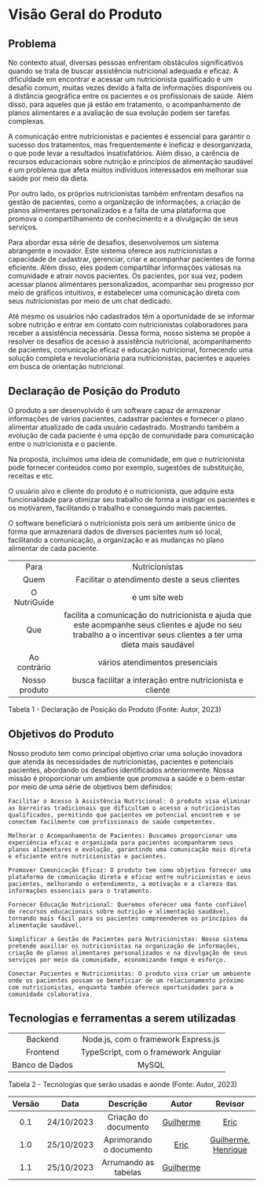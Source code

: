 # Visão Geral do Produto

## Problema

No contexto atual, diversas pessoas enfrentam obstáculos significativos quando se trata de buscar assistência nutricional adequada e eficaz. A dificuldade em encontrar e acessar um nutricionista qualificado é um desafio comum, muitas vezes devido à falta de informações disponíveis ou à distância geográfica entre os pacientes e os profissionais de saúde. Além disso, para aqueles que já estão em tratamento, o acompanhamento de planos alimentares e a avaliação de sua evolução podem ser tarefas complexas.

A comunicação entre nutricionistas e pacientes é essencial para garantir o sucesso dos tratamentos, mas frequentemente é ineficaz e desorganizada, o que pode levar a resultados insatisfatórios. Além disso, a carência de recursos educacionais sobre nutrição e princípios de alimentação saudável é um problema que afeta muitos indivíduos interessados em melhorar sua saúde por meio da dieta.

Por outro lado, os próprios nutricionistas também enfrentam desafios na gestão de pacientes, como a organização de informações, a criação de planos alimentares personalizados e a falta de uma plataforma que promova o compartilhamento de conhecimento e a divulgação de seus serviços.

Para abordar essa série de desafios, desenvolvemos um sistema abrangente e inovador. Este sistema oferece aos nutricionistas a capacidade de cadastrar, gerenciar, criar e acompanhar pacientes de forma eficiente. Além disso, eles podem compartilhar informações valiosas na comunidade e atrair novos pacientes. Os pacientes, por sua vez, podem acessar planos alimentares personalizados, acompanhar seu progresso por meio de gráficos intuitivos, e estabelecer uma comunicação direta com seus nutricionistas por meio de um chat dedicado.

Até mesmo os usuários não cadastrados têm a oportunidade de se informar sobre nutrição e entrar em contato com nutricionistas colaboradores para receber a assistência necessária. Dessa forma, nosso sistema se propõe a resolver os desafios de acesso à assistência nutricional, acompanhamento de pacientes, comunicação eficaz e educação nutricional, fornecendo uma solução completa e revolucionária para nutricionistas, pacientes e aqueles em busca de orientação nutricional.

## Declaração de Posição do Produto

O produto a ser desenvolvido é um software capaz de armazenar informações de vários pacientes, cadastrar pacientes e fornecer o plano alimentar atualizado de cada usuário cadastrado. Mostrando também a evolução de cada paciente é uma opção de comunidade para comunicação entre o nutricionista e o paciente.

Na proposta, incluímos uma ideia de comunidade, em que o nutricionista pode fornecer conteúdos como por exemplo, sugestões de substituição, receitas e etc.

O usuário alvo e cliente do produto é o nutricionista, que adquire esta funcionalidade para otimizar seu trabalho de forma a instigar os pacientes e os motivarem, facilitando o trabalho e conseguindo mais pacientes.

O software beneficiará o nutricionista pois será um ambiente único de forma que armazenará dados de diversos pacientes num só local, facilitando a comunicação, a organização e as mudanças no plano alimentar de cada paciente.

|  |        |  
| :----: | :--------: |
| Para | Nutricionistas |
| Quem | Facilitar o atendimento deste a seus clientes |
| O NutriGuide | é um site web |
| Que | facilita a comunicação do nutricionista e ajuda que este acompanhe seus clientes e ajude no seu trabalho a o incentivar seus clientes a ter uma dieta mais saudável |
| Ao contrário | vários atendimentos presenciais |
| Nosso produto | busca facilitar a interação entre nutricionista e cliente |
Tabela 1 - Declaração de Posição do Produto (Fonte: Autor, 2023)
## Objetivos do Produto

Nosso produto tem como principal objetivo criar uma solução inovadora que atenda às necessidades de nutricionistas, pacientes e potenciais pacientes, abordando os desafios identificados anteriormente. Nossa missão é proporcionar um ambiente que promova a saúde e o bem-estar por meio de uma série de objetivos bem definidos:

    Facilitar o Acesso à Assistência Nutricional: O produto visa eliminar as barreiras tradicionais que dificultam o acesso a nutricionistas qualificados, permitindo que pacientes em potencial encontrem e se conectem facilmente com profissionais de saúde competentes.

    Melhorar o Acompanhamento de Pacientes: Buscamos proporcionar uma experiência eficaz e organizada para pacientes acompanharem seus planos alimentares e evolução, garantindo uma comunicação mais direta e eficiente entre nutricionistas e pacientes.

    Promover Comunicação Eficaz: O produto tem como objetivo fornecer uma plataforma de comunicação direta e eficaz entre nutricionistas e seus pacientes, melhorando o entendimento, a motivação e a clareza das informações essenciais para o tratamento.

    Fornecer Educação Nutricional: Queremos oferecer uma fonte confiável de recursos educacionais sobre nutrição e alimentação saudável, tornando mais fácil para os pacientes compreenderem os princípios da alimentação saudável.

    Simplificar a Gestão de Pacientes para Nutricionistas: Nosso sistema pretende auxiliar os nutricionistas na organização de informações, criação de planos alimentares personalizados e na divulgação de seus serviços por meio da comunidade, economizando tempo e esforço.

    Conectar Pacientes e Nutricionistas: O produto visa criar um ambiente onde os pacientes possam se beneficiar de um relacionamento próximo com nutricionistas, enquanto também oferece oportunidades para a comunidade colaborativa.

## Tecnologias e ferramentas a serem utilizadas
|  |        |  
| :----: | :--------: | 
| Backend |     Node.js, com o framework Express.js  |   
|  Frontend    | TypeScript, com o framework Angular |  
|  Banco de Dados  |  MySQL | 
Tabela 2 - Tecnologias que serão usadas e aonde (Fonte: Autor, 2023)


| Versão |    Data    |      Descrição       |  Autor  | Revisor |
| :----: | :--------: | :------------------: | :-----: | :-----: |
|  0.1   | 24/10/2023 | Criação do documento | [Guilherme](https://github.com/GG555-13) | [Eric](https://github.com/Ericcs10)  |
|  1.0   | 25/10/2023 | Aprimorando o documento | [Eric](https://github.com/Ericcs10) | [Guilherme](https://github.com/GG555-13), [Henrique](https://github.com/henriqtorresl)  |
|  1.1   | 25/10/2023 | Arrumando as tabelas | [Guilherme](https://github.com/GG555-13) |   |